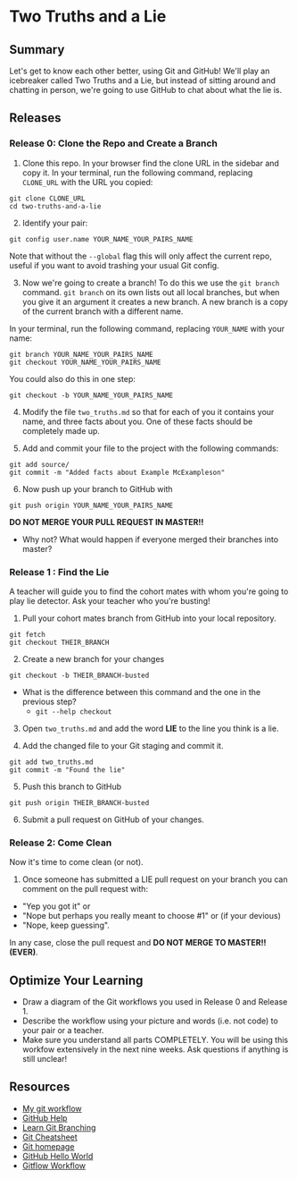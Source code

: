 # Two Truths and a Lie

## Summary

Let's get to know each other better, using Git and GitHub! We'll play an icebreaker called Two Truths and a Lie, but instead of sitting around and chatting in person, we're going to use GitHub to chat about what the lie is.

## Releases

### Release 0: Clone the Repo and Create a Branch

1. Clone this repo. In your browser find the clone URL in the sidebar and copy it. In your terminal, run the following command, replacing `CLONE_URL` with the URL you copied:

  ```shell
  git clone CLONE_URL
  cd two-truths-and-a-lie
  ```

2. Identify your pair:

  ```shell
  git config user.name YOUR_NAME_YOUR_PAIRS_NAME
  ```

  Note that without the `--global` flag this will only affect the current repo, useful if you want to avoid trashing your usual Git config.

3. Now we're going to create a branch! To do this we use the `git branch` command. `git branch` on its own lists out all local branches, but when you give it an argument it creates a new branch. A new branch is a copy of the current branch with a different name.

  In your terminal, run the following command, replacing `YOUR_NAME` with your name:

  ```shell
  git branch YOUR_NAME_YOUR_PAIRS_NAME
  git checkout YOUR_NAME_YOUR_PAIRS_NAME
  ```

  You could also do this in one step:

  ```shell
  git checkout -b YOUR_NAME_YOUR_PAIRS_NAME
  ```

4. Modify the file `two_truths.md` so that for each of you it contains your name, and three facts about you. One of these facts should be completely made up.

5. Add and commit your file to the project with the following commands:

  ```shell
  git add source/
  git commit -m "Added facts about Example McExampleson"
  ```

6. Now push up your branch to GitHub with

  ``` shell
  git push origin YOUR_NAME_YOUR_PAIRS_NAME
  ```
  **DO NOT MERGE YOUR PULL REQUEST IN MASTER!!**

  * Why not? What would happen if everyone merged their branches into master?

### Release 1 : Find the Lie
A teacher will guide you to find the cohort mates with whom you're going to play lie detector. Ask your teacher who you're busting!

1. Pull your cohort mates branch from GitHub into your local repository.

  ```shell
  git fetch
  git checkout THEIR_BRANCH
  ```

2. Create a new branch for your changes

  ```shell
  git checkout -b THEIR_BRANCH-busted
  ```

  * What is the difference between this command and the one in the previous step? 
    * `git --help checkout`

3. Open `two_truths.md` and add the word **LIE** to the line you think is a lie.

4. Add the changed file to your Git staging and commit it.

  ```shell
  git add two_truths.md
  git commit -m "Found the lie"
  ```

5. Push this branch to GitHub

  ```shell
  git push origin THEIR_BRANCH-busted
  ```

6. Submit a pull request on GitHub of your changes.

### Release 2: Come Clean

Now it's time to come clean (or not).

1. Once someone has submitted a LIE pull request on your branch you can comment on the pull request with:

  * "Yep you got it" or
  * "Nope but perhaps you really meant to choose #1" or (if your devious)
  * "Nope, keep guessing".

  In any case, close the pull request and **DO NOT MERGE TO MASTER!! (EVER)**.

## Optimize Your Learning

* Draw a diagram of the Git workflows you used in Release 0 and Release 1.
* Describe the workflow using your picture and words (i.e. not code) to your pair or a teacher.
* Make sure you understand all parts COMPLETELY. You will be using this workfow extensively in the next nine weeks. Ask questions if anything is still unclear!

## Resources

- [My git workflow](workflow.md)
- [GitHub Help](https://help.github.com/)
- [Learn Git Branching](http://pcottle.github.io/learnGitBranching/)
- [Git Cheatsheet](http://byte.kde.org/~zrusin/git/git-cheat-sheet-medium.png)
- [Git homepage](https://git-scm.com/)
- [GitHub Hello World](https://guides.github.com/activities/hello-world/)
- [Gitflow Workflow](https://www.atlassian.com/git/tutorials/comparing-workflows/gitflow-workflow)
